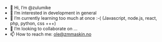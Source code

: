 - 👋 Hi, I’m @zulumike
- 👀 I’m interested in development in general
- 🌱 I’m currently learning too much at once :-( (Javascript, node.js, react, php, python, css +++)
- 💞️ I’m looking to collaborate on ...
- 📫 How to reach me: ole@zmmaskin.no

<!---
zulumike/zulumike is a ✨ special ✨ repository because its `README.md` (this file) appears on your GitHub profile.
You can click the Preview link to take a look at your changes.
--->
